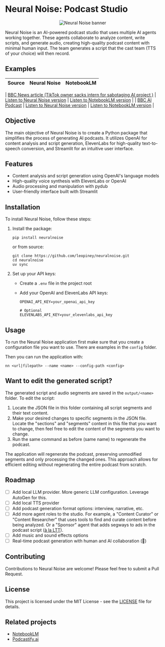 # Neural Noise: Podcast Studio

<div align="center">
  <img src="./assets/banner.png" alt="Neural Noise banner" />
</div>

Neural Noise is an AI-powered podcast studio that uses multiple AI agents working together. These agents collaborate to analyze content, write scripts, and generate audio, creating high-quality podcast content with minimal human input. The team generates a script that the cast team (TTS of your choice) will then record.

## Examples

| Source | Neural Noise | NotebookLM |
| ------ | ------------ | ---------- |

| [BBC News article (TikTok owner sacks intern for sabotaging AI project
)](https://www.bbc.com/news/articles/c7v62gg49zro) | [Listen to Neural Noise version](placeholder_link) | [Listen to NotebookLM version](placeholder_link) |
| [BBC AI Podcast](https://www.bbc.com/news/articles/c7v62gg49zro) | [Listen to Neural Noise version](placeholder_link) | [Listen to NotebookLM version](placeholder_link) |

## Objective

The main objective of Neural Noise is to create a Python package that simplifies the process of generating AI podcasts. It utilizes OpenAI for content analysis and script generation, ElevenLabs for high-quality text-to-speech conversion, and Streamlit for an intuitive user interface.

## Features

- Content analysis and script generation using OpenAI's language models
- High-quality voice synthesis with ElevenLabs or OpenAI
- Audio processing and manipulation with pydub
- User-friendly interface built with Streamlit

## Installation

To install Neural Noise, follow these steps:

1. Install the package:

   ```
   pip install neuralnoise
   ```

   or from source:

   ```
   git clone https://github.com/leopiney/neuralnoise.git
   cd neuralnoise
   uv sync
   ```

2. Set up your API keys:

   - Create a `.env` file in the project root
   - Add your OpenAI and ElevenLabs API keys:

     ```
     OPENAI_API_KEY=your_openai_api_key

     # Optional
     ELEVENLABS_API_KEY=your_elevenlabs_api_key
     ```

## Usage

To run the Neural Noise application first make sure that you create a configuration file you want to use. There are examples in the `config` folder.

Then you can run the application with:

```
nn <url|filepath> --name <name> --config-path <config>
```

## Want to edit the generated script?

The generated script and audio segments are saved in the `output/<name>` folder. To edit the script:

1. Locate the JSON file in this folder containing all script segments and their text content.
2. Make your desired changes to specific segments in the JSON file. Locate the "sections" and "segments" content in this file that you want to change, then feel free to edit the content of the segments you want to change.
3. Run the same command as before (same name) to regenerate the podcast.

The application will regenerate the podcast, preserving unmodified segments and only processing the changed ones. This approach allows for efficient editing without regenerating the entire podcast from scratch.

## Roadmap

- [ ] Add local LLM provider. More generic LLM configuration. Leverage AutoGen for this.
- [ ] Add local TTS provider
- [ ] Add podcast generation format options: interview, narrative, etc.
- [ ] Add more agent roles to the studio. For example, a "Content Curator" or "Content Researcher" that uses tools to find and curate content before being analyzed. Or a "Sponsor" agent that adds segways to ads in the podcast script ([à la LTT](https://www.youtube.com/live/EefvOLKoXdg?si=G1714t2jK4ZIvao0&t=5307)).
- [ ] Add music and sound effects options
- [ ] Real-time podcast generation with human and AI collaboration (🤔)

## Contributing

Contributions to Neural Noise are welcome! Please feel free to submit a Pull Request.

## License

This project is licensed under the MIT License - see the [LICENSE](LICENSE) file for details.

## Related projects

- [NotebookLM](https://notebooklm.google.com/)
- [Podcastify.ai](https://github.com/souzatharsis/podcastfy)
